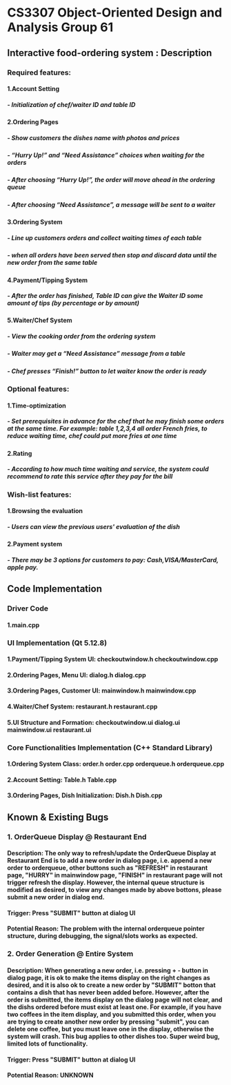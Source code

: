 # CS3307 Object-Oriented Design and Analysis Group 61
## Interactive food-ordering system : Description
### Required features:
#### 1.Account Setting
##### - Initialization of chef/waiter ID and table ID
#### 2.Ordering Pages
##### - Show customers the dishes name with photos and prices
##### - “Hurry Up!” and “Need Assistance” choices when waiting for the orders
##### - After choosing “Hurry Up!”, the order will move ahead in the ordering queue
##### - After choosing “Need Assistance”, a message will be sent to a waiter
#### 3.Ordering System
##### - Line up customers orders and collect waiting times of each table
##### - when all orders have been served then stop and discard data until the new order from the same table
#### 4.Payment/Tipping System
##### - After the order has finished, Table ID can give the Waiter ID some amount of tips (by percentage or by amount)
#### 5.Waiter/Chef System
##### - View the cooking order from the ordering system
##### - Waiter may get a “Need Assistance” message from a table
##### - Chef presses “Finish!” button to let waiter know the order is ready
### Optional features:
#### 1.Time-optimization
##### - Set prerequisites in advance for the chef that he may finish some orders at the same time. For example: table 1,2,3,4 all order French fries, to reduce waiting time, chef could put more fries at one time
#### 2.Rating
##### - According to how much time waiting and service, the system could recommend to rate this service after they pay for the bill
### Wish-list features:
#### 1.Browsing the evaluation
##### - Users can view the previous users' evaluation of the dish
#### 2.Payment system
##### - There may be 3 options for customers to pay: Cash,VISA/MasterCard, apple pay. 

## Code Implementation
### Driver Code
#### 1.**main.cpp**
### UI Implementation (Qt 5.12.8)
#### 1.Payment/Tipping System UI: **checkoutwindow.h** **checkoutwindow.cpp**
#### 2.Ordering Pages, Menu UI: **dialog.h** **dialog.cpp**
#### 3.Ordering Pages, Customer UI: **mainwindow.h** **mainwindow.cpp**
#### 4.Waiter/Chef System: **restaurant.h** **restaurant.cpp**
#### 5.UI Structure and Formation: **checkoutwindow.ui** **dialog.ui** **mainwindow.ui** **restaurant.ui**
### Core Functionalities Implementation (C++ Standard Library)
#### 1.Ordering System Class: **order.h** **order.cpp** **orderqueue.h** **orderqueue.cpp**
#### 2.Account Setting: **Table.h** **Table.cpp**
#### 3.Ordering Pages, Dish Initialization: **Dish.h** **Dish.cpp**

## Known & Existing Bugs
### 1. OrderQueue Display @ Restaurant End
#### Description: The only way to refresh/update the OrderQueue Display at Restaurant End is to add a new order in dialog page, i.e. append a new order to orderqueue, other buttons such as "REFRESH" in restaurant page, "HURRY" in mainwindow page, "FINISH" in restaurant page will not trigger refresh the display. However, the internal queue structure is modified as desired, to view any changes made by above bottons, please submit a new order in dialog end.
#### Trigger: Press "SUBMIT" button at dialog UI
#### Potential Reason: The problem with the internal orderqueue pointer structure, during debugging, the signal/slots works as expected.
### 2. Order Generation @ Entire System
#### Description: When generating a new order, i.e. pressing + - button in dialog page, it is ok to make the items display on the right changes as desired, and it is also ok to create a new order by "SUBMIT" botton that contains a dish that has never been added before. However, after the order is submitted, the items display on the dialog page will not clear, and the dishs ordered before must exist at least one. For example, if you have two coffees in the item display, and you submitted this order, when you are trying to create another new order by pressing "submit", you can delete one coffee, but you must leave one in the display, otherwise the system will crash. This bug applies to other dishes too. Super weird bug, limited lots of functionality.
#### Trigger: Press "SUBMIT" button at dialog UI
#### Potential Reason: UNKNOWN
